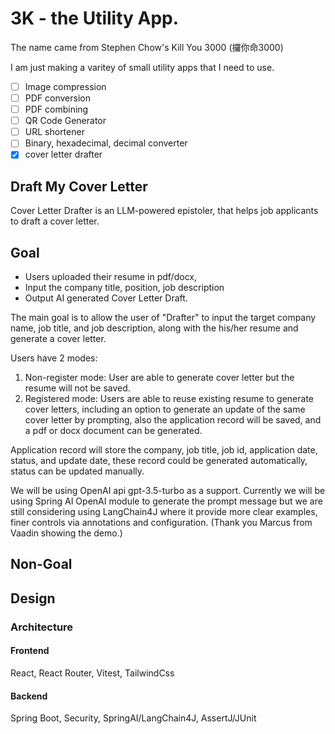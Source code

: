 # 3K - the Utility App.

The name came from Stephen Chow's Kill You 3000 (攞你命3000)

I am just making a varitey of small utility apps that I need to use.

* [ ] Image compression
* [ ] PDF conversion
* [ ] PDF combining
* [ ] QR Code Generator
* [ ] URL shortener
* [ ] Binary, hexadecimal, decimal converter
* [X] cover letter drafter

## Draft My Cover Letter

Cover Letter Drafter is an LLM-powered epistoler,
that helps job applicants to draft a cover letter.

## Goal

- Users uploaded their resume in pdf/docx,
- Input the company title, position, job description
- Output AI generated Cover Letter Draft.

The main goal is to allow the user of "Drafter" to input the target company name, job title, and job description, along with the his/her resume and generate a cover letter.

Users have 2 modes:

1. Non-register mode: User are able to generate cover letter but the resume will not be saved.
2. Registered mode: Users are able to reuse existing resume to generate cover letters, including an option to generate an update of the same cover letter by prompting, also the application record will be saved, and a pdf or docx document can be generated.

Application record will store the company, job title, job id, application date, status, and update date, these record could be generated automatically, status can be updated manually.

We will be using OpenAI api gpt-3.5-turbo as a support. Currently we will be using Spring AI OpenAI module to generate the prompt message but we are still considering using LangChain4J where it provide more clear examples, finer controls via annotations and configuration. (Thank you Marcus from Vaadin showing the demo.)

## Non-Goal

## Design

### Architecture

#### Frontend

React, React Router, Vitest, TailwindCss

#### Backend

Spring Boot, Security, SpringAI/LangChain4J, AssertJ/JUnit
